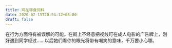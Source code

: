 ```yaml
---
title: 鸡在啄食饲料
date: 2020-02-15T20:54:12+08:00
draft: false
---
```


在行为方面将有被误解的可能。在街上不经意把视线盯在成人电影的广告牌上，刚好遇到同学经过……以后她们看你的眼光将带有嘲笑的意味，千万要小心哪。